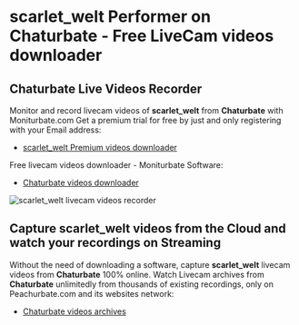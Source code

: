 # scarlet_welt Performer on Chaturbate - Free LiveCam videos downloader

## Chaturbate Live Videos Recorder

Monitor and record livecam videos of **scarlet_welt** from **Chaturbate** with Moniturbate.com
Get a premium trial for free by just and only registering with your Email address:
* [scarlet_welt Premium videos downloader](https://moniturbate.com/request-demo-licence-key.html)

Free livecam videos downloader - Moniturbate Software:
* [Chaturbate videos downloader](https://moniturbate.com/moniturbate-download-software.html)

![scarlet_welt livecam videos recorder](https://peachurnet.com/templates/moniturbate-software.png)


## Capture scarlet_welt videos from the Cloud and watch your recordings on Streaming

Without the need of downloading a software, capture **scarlet_welt** livecam videos from **Chaturbate** 100% online.
Watch Livecam archives from **Chaturbate** unlimitedly from thousands of existing recordings, only on Peachurbate.com and its websites network:
* [Chaturbate videos archives](https://peachurnet.com/)